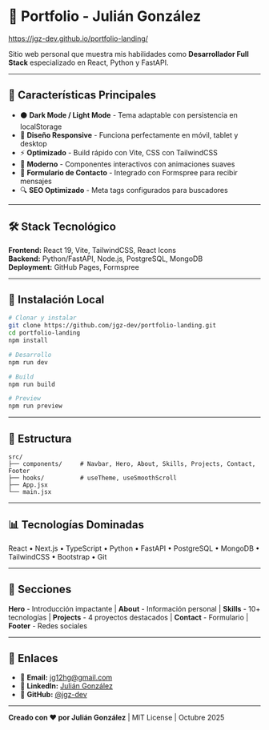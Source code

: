 # 🚀 Portfolio - Julián González
https://jgz-dev.github.io/portfolio-landing/

Sitio web personal que muestra mis habilidades como **Desarrollador Full Stack** especializado en React, Python y FastAPI.

---

## 🌟 Características Principales

- ⚫ **Dark Mode / Light Mode** - Tema adaptable con persistencia en localStorage
- 📱 **Diseño Responsive** - Funciona perfectamente en móvil, tablet y desktop
- ⚡ **Optimizado** - Build rápido con Vite, CSS con TailwindCSS
- 🎨 **Moderno** - Componentes interactivos con animaciones suaves
- 📧 **Formulario de Contacto** - Integrado con Formspree para recibir mensajes
- 🔍 **SEO Optimizado** - Meta tags configurados para buscadores

---

## 🛠️ Stack Tecnológico

**Frontend:** React 19, Vite, TailwindCSS, React Icons  
**Backend:** Python/FastAPI, Node.js, PostgreSQL, MongoDB  
**Deployment:** GitHub Pages, Formspree

---

## 🚀 Instalación Local

```bash
# Clonar y instalar
git clone https://github.com/jgz-dev/portfolio-landing.git
cd portfolio-landing
npm install

# Desarrollo
npm run dev

# Build
npm run build

# Preview
npm run preview
```

---

## 📂 Estructura

```
src/
├── components/     # Navbar, Hero, About, Skills, Projects, Contact, Footer
├── hooks/          # useTheme, useSmoothScroll
├── App.jsx
└── main.jsx
```

---

## 📊 Tecnologías Dominadas

React • Next.js • TypeScript • Python • FastAPI • PostgreSQL • MongoDB • TailwindCSS • Bootstrap • Git

---

## 🎨 Secciones

**Hero** - Introducción impactante | **About** - Información personal | **Skills** - 10+ tecnologías | **Projects** - 4 proyectos destacados | **Contact** - Formulario | **Footer** - Redes sociales

---

## 🔗 Enlaces

- 📧 **Email:** jg12hg@gmail.com
- 💼 **LinkedIn:** [Julián González](https://linkedin.com/in/julián-gonzález-5b6097275)
- 🐙 **GitHub:** [@jgz-dev](https://github.com/jgz-dev)

---

**Creado con ❤️ por Julián González** | MIT License | Octubre 2025
